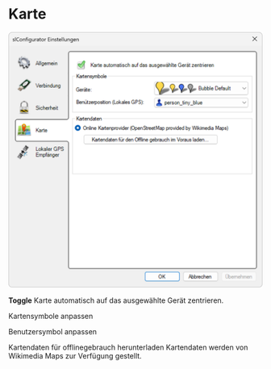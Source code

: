 # Karte
![Einstellungen Karte](karte.png)  

**Toggle** Karte automatisch auf das ausgewählte Gerät zentrieren.

Kartensymbole anpassen

Benutzersymbol anpassen

Kartendaten für offlinegebrauch herunterladen
Kartendaten werden von Wikimedia Maps zur Verfügung gestellt.